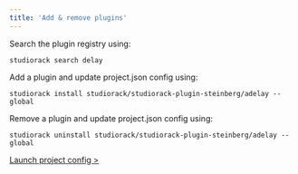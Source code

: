 ```yaml
---
title: 'Add & remove plugins'
---
```


Search the plugin registry using:

    studiorack search delay

Add a plugin and update project.json config using:

    studiorack install studiorack/studiorack-plugin-steinberg/adelay --global

Remove a plugin and update project.json config using:
 
    studiorack uninstall studiorack/studiorack-plugin-steinberg/adelay --global

[Launch project config &gt;](/docs/04-launch-project-config)
